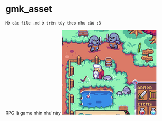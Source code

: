 # gmk_asset

```
Mở các file .md ở trên tùy theo nhu cầu :3

```
RPG là game nhìn như này ![rpg1](khongphaicainay/rpg/rpg1.png)

